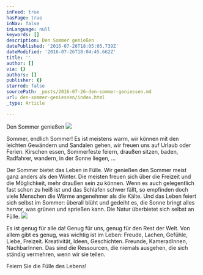 ```yaml
---
inFeed: true
hasPage: true
inNav: false
inLanguage: null
keywords: []
description: Den Sommer genießen
datePublished: '2016-07-26T18:05:05.739Z'
dateModified: '2016-07-26T18:04:45.662Z'
title: ''
author: []
via: {}
authors: []
publisher: {}
starred: false
sourcePath: _posts/2016-07-26-den-sommer-geniessen.md
url: den-sommer-geniessen/index.html
_type: Article

---
```

Den Sommer genießen
![](https://the-grid-user-content.s3-us-west-2.amazonaws.com/f883bf7f-3c4f-4ec9-9313-0453ade24f2c.jpg)

Sommer, endlich Sommer! Es ist meistens warm, wir können mit den leichten Gewändern und Sandalen gehen, wir freuen uns auf Urlaub oder Ferien. Kirschen essen, Sommerfeste feiern, draußen sitzen, baden, Radfahrer, wandern, in der Sonne liegen, ... 

Der Sommer bietet das Leben in Fülle. Wir genießen den Sommer meist ganz anders als den Winter. Die meisten freuen sich über die Freizeit und die Möglichkeit, mehr draußen sein zu können. Wenn es auch gelegentlich fast schon zu heiß ist und das Schlafen schwer fällt, so empfinden doch viele Menschen die Wärme angenehmer als die Kälte. Und das Leben feiert sich selbst im Sommer: überall blüht und gedeiht es, die Sonne bringt alles hervor, was grünen und sprießen kann. Die Natur überbietet sich selbst an Fülle. ![](https://the-grid-user-content.s3-us-west-2.amazonaws.com/40d9ca5c-3b71-4658-8b8b-0928a085b880.jpg)

Es ist genug für alle da! Genug für uns, genug für den Rest der Welt. Von allem gibt es genug, was wichtig ist im Leben: Freude, Lachen, Gefühle, Liebe, Freizeit. Kreativität, Ideen, Geschichten. Freunde, KameradInnen, NachbarInnen. Das sind die Ressourcen, die niemals ausgehen, die sich ständig vermehren, wenn wir sie teilen. 

Feiern Sie die Fülle des Lebens!